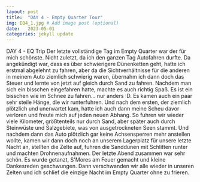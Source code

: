 ```yaml
---
layout: post
title:  "DAY 4 - Empty Quarter Tour"
img: EQ4_1.jpg # Add image post (optional)
date:   2023-05-01
categories: jekyll update
---
```


DAY 4 - EQ Trip
Der letzte vollständige Tag im Empty Quarter war der für mich schönste. Nicht zuletzt, da ich den ganzen Tag Autofahren durfte. Da angekündigt war, dass es über schwierigere Dünenketten geht, hatte ich erstmal abgelehnt zu fahren, aber da die Sichtverhältnisse für die anderen in meinem Auto ziemlich schwierig waren, übernahm ich dann doch das Steuer und lernte von jetzt auf gleich durch Sand zu fahren. Nachdem man sich ein bisschen eingefahren hatte, machte es auch richtig Spaß. Es ist ein bisschen wie im Schnee zu fahren... nur anders :D.
Es kamen auch ein paar sehr steile Hänge, die wir runterfuhren. Und nach dem ersten, der ziemlich plötzlich und unerwartet kam, hatte ich auch dann meine Scheu davor verloren und freute mich auf jeden neuen Abhang.
So fuhren wir wieder viele Kilometer, größtenteils nur durch Sand, aber später auch durch Steinwüste und Salzgebiete, was von ausgetrockneten Seen stammt.
Und nachdem dann das Auto plötzlich gar keine Achsensperren mehr anstellen wollte, kamen wir dann doch noch an unserem Lagerplatz für unsere letzte Nacht an, stellten die Zelte auf, fuhren die Sanddünen mit Schlitten runter und machten Drohnenaufnahmen.
Der letzte Abend zusammen war sehr schön. Es wurde getanzt, S'Mores am Feuer gemacht und kleine Dankesreden geschwungen.
Dann verschwanden wir alle wieder in unseren Zelten und ich schlief die einzige Nacht im Empty Quarter ohne zu frieren.
